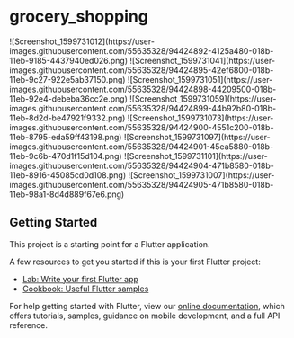 # grocery_shopping

<div>
  ![Screenshot_1599731012](https://user-images.githubusercontent.com/55635328/94424892-4125a480-018b-11eb-9185-4437940ed026.png)
![Screenshot_1599731041](https://user-images.githubusercontent.com/55635328/94424895-42ef6800-018b-11eb-9c27-922e5ab37150.png)
![Screenshot_1599731051](https://user-images.githubusercontent.com/55635328/94424898-44209500-018b-11eb-92e4-debeba36cc2e.png)
![Screenshot_1599731059](https://user-images.githubusercontent.com/55635328/94424899-44b92b80-018b-11eb-8d2d-be47921f9332.png)
![Screenshot_1599731073](https://user-images.githubusercontent.com/55635328/94424900-4551c200-018b-11eb-8795-eda59ff43198.png)
![Screenshot_1599731097](https://user-images.githubusercontent.com/55635328/94424901-45ea5880-018b-11eb-9c6b-470d1f15d104.png)
![Screenshot_1599731101](https://user-images.githubusercontent.com/55635328/94424904-471b8580-018b-11eb-8916-45085cd0d108.png)
![Screenshot_1599731007](https://user-images.githubusercontent.com/55635328/94424905-471b8580-018b-11eb-98a1-8d4d889f67e6.png)

</div>

## Getting Started

This project is a starting point for a Flutter application.

A few resources to get you started if this is your first Flutter project:

- [Lab: Write your first Flutter app](https://flutter.dev/docs/get-started/codelab)
- [Cookbook: Useful Flutter samples](https://flutter.dev/docs/cookbook)

For help getting started with Flutter, view our
[online documentation](https://flutter.dev/docs), which offers tutorials,
samples, guidance on mobile development, and a full API reference.
